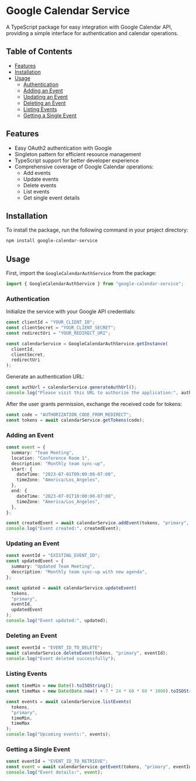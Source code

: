 # Google Calendar Service

A TypeScript package for easy integration with Google Calendar API, providing a simple interface for authentication and calendar operations.

## Table of Contents

- [Features](#features)
- [Installation](#installation)
- [Usage](#usage)
  - [Authentication](#authentication)
  - [Adding an Event](#adding-an-event)
  - [Updating an Event](#updating-an-event)
  - [Deleting an Event](#deleting-an-event)
  - [Listing Events](#listing-events)
  - [Getting a Single Event](#getting-a-single-event)

## Features

- Easy OAuth2 authentication with Google
- Singleton pattern for efficient resource management
- TypeScript support for better developer experience
- Comprehensive coverage of Google Calendar operations:
  - Add events
  - Update events
  - Delete events
  - List events
  - Get single event details

## Installation

To install the package, run the following command in your project directory:

```bash
npm install google-calendar-service
```

## Usage

First, import the `GoogleCalendarAuthService` from the package:

```typescript
import { GoogleCalendarAuthService } from "google-calendar-service";
```

### Authentication

Initialize the service with your Google API credentials:

```typescript
const clientId = "YOUR_CLIENT_ID";
const clientSecret = "YOUR_CLIENT_SECRET";
const redirectUri = "YOUR_REDIRECT_URI";

const calendarService = GoogleCalendarAuthService.getInstance(
  clientId,
  clientSecret,
  redirectUri
);
```

Generate an authentication URL:

```typescript
const authUrl = calendarService.generateAuthUrl();
console.log("Please visit this URL to authorize the application:", authUrl);
```

After the user grants permission, exchange the received code for tokens:

```typescript
const code = "AUTHORIZATION_CODE_FROM_REDIRECT";
const tokens = await calendarService.getTokens(code);
```

### Adding an Event

```typescript
const event = {
  summary: "Team Meeting",
  location: "Conference Room 1",
  description: "Monthly team sync-up",
  start: {
    dateTime: "2023-07-01T09:00:00-07:00",
    timeZone: "America/Los_Angeles",
  },
  end: {
    dateTime: "2023-07-01T10:00:00-07:00",
    timeZone: "America/Los_Angeles",
  },
};

const createdEvent = await calendarService.addEvent(tokens, "primary", event);
console.log("Event created:", createdEvent);
```

### Updating an Event

```typescript
const eventId = "EXISTING_EVENT_ID";
const updatedEvent = {
  summary: "Updated Team Meeting",
  description: "Monthly team sync-up with new agenda",
};

const updated = await calendarService.updateEvent(
  tokens,
  "primary",
  eventId,
  updatedEvent
);
console.log("Event updated:", updated);
```

### Deleting an Event

```typescript
const eventId = "EVENT_ID_TO_DELETE";
await calendarService.deleteEvent(tokens, "primary", eventId);
console.log("Event deleted successfully");
```

### Listing Events

```typescript
const timeMin = new Date().toISOString();
const timeMax = new Date(Date.now() + 7 * 24 * 60 * 60 * 1000).toISOString(); // One week from now

const events = await calendarService.listEvents(
  tokens,
  "primary",
  timeMin,
  timeMax
);
console.log("Upcoming events:", events);
```

### Getting a Single Event

```typescript
const eventId = "EVENT_ID_TO_RETRIEVE";
const event = await calendarService.getEvent(tokens, "primary", eventId);
console.log("Event details:", event);
```
